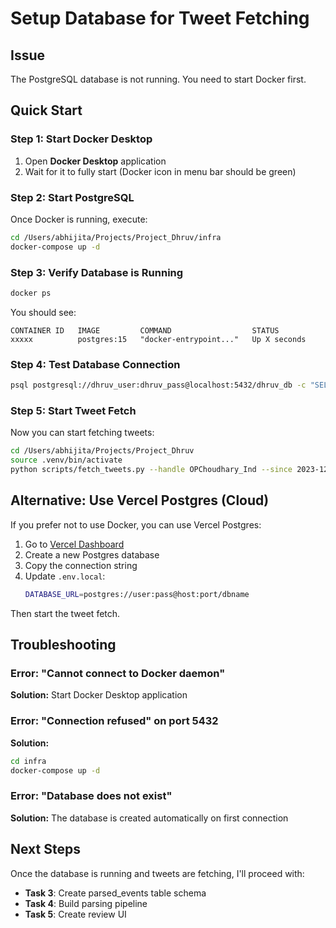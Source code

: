 # Setup Database for Tweet Fetching

## Issue
The PostgreSQL database is not running. You need to start Docker first.

## Quick Start

### Step 1: Start Docker Desktop
1. Open **Docker Desktop** application
2. Wait for it to fully start (Docker icon in menu bar should be green)

### Step 2: Start PostgreSQL

Once Docker is running, execute:

```bash
cd /Users/abhijita/Projects/Project_Dhruv/infra
docker-compose up -d
```

### Step 3: Verify Database is Running

```bash
docker ps
```

You should see:
```
CONTAINER ID   IMAGE         COMMAND                  STATUS
xxxxx          postgres:15   "docker-entrypoint..."   Up X seconds
```

### Step 4: Test Database Connection

```bash
psql postgresql://dhruv_user:dhruv_pass@localhost:5432/dhruv_db -c "SELECT version();"
```

### Step 5: Start Tweet Fetch

Now you can start fetching tweets:

```bash
cd /Users/abhijita/Projects/Project_Dhruv
source .venv/bin/activate
python scripts/fetch_tweets.py --handle OPChoudhary_Ind --since 2023-12-01 --until 2025-10-31
```

## Alternative: Use Vercel Postgres (Cloud)

If you prefer not to use Docker, you can use Vercel Postgres:

1. Go to [Vercel Dashboard](https://vercel.com/dashboard)
2. Create a new Postgres database
3. Copy the connection string
4. Update `.env.local`:
   ```bash
   DATABASE_URL=postgres://user:pass@host:port/dbname
   ```

Then start the tweet fetch.

## Troubleshooting

### Error: "Cannot connect to Docker daemon"
**Solution:** Start Docker Desktop application

### Error: "Connection refused" on port 5432
**Solution:** 
```bash
cd infra
docker-compose up -d
```

### Error: "Database does not exist"
**Solution:** The database is created automatically on first connection

## Next Steps

Once the database is running and tweets are fetching, I'll proceed with:
- **Task 3**: Create parsed_events table schema
- **Task 4**: Build parsing pipeline
- **Task 5**: Create review UI

